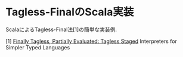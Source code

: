 # Tagless-FinalのScala実装

ScalaによるTagless-Final法[1]の簡単な実装例.





[1] [Finally Tagless, Partially Evaluated: Tagless Staged](http://okmij.org/ftp/tagless-final/JFP.pdf) Interpreters for Simpler Typed Languages
